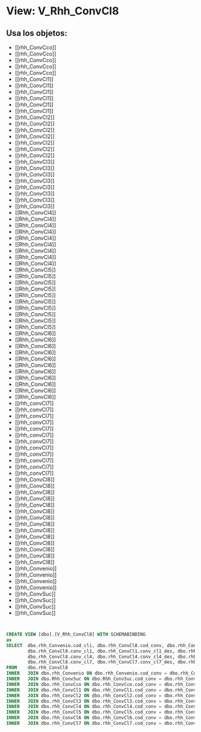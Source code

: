 # View: V_Rhh_ConvCl8

## Usa los objetos:
- [[rhh_ConvCco]]
- [[rhh_ConvCco]]
- [[rhh_ConvCco]]
- [[rhh_ConvCco]]
- [[rhh_ConvCco]]
- [[rhh_ConvCl1]]
- [[rhh_ConvCl1]]
- [[rhh_ConvCl1]]
- [[rhh_ConvCl1]]
- [[rhh_ConvCl1]]
- [[rhh_ConvCl1]]
- [[rhh_ConvCl2]]
- [[rhh_ConvCl2]]
- [[rhh_ConvCl2]]
- [[rhh_ConvCl2]]
- [[rhh_ConvCl2]]
- [[rhh_ConvCl2]]
- [[rhh_ConvCl2]]
- [[rhh_ConvCl3]]
- [[rhh_ConvCl3]]
- [[rhh_ConvCl3]]
- [[rhh_ConvCl3]]
- [[rhh_ConvCl3]]
- [[rhh_ConvCl3]]
- [[rhh_ConvCl3]]
- [[rhh_ConvCl3]]
- [[Rhh_ConvCl4]]
- [[Rhh_ConvCl4]]
- [[Rhh_ConvCl4]]
- [[Rhh_ConvCl4]]
- [[Rhh_ConvCl4]]
- [[Rhh_ConvCl4]]
- [[Rhh_ConvCl4]]
- [[Rhh_ConvCl4]]
- [[Rhh_ConvCl4]]
- [[Rhh_ConvCl5]]
- [[Rhh_ConvCl5]]
- [[Rhh_ConvCl5]]
- [[Rhh_ConvCl5]]
- [[Rhh_ConvCl5]]
- [[Rhh_ConvCl5]]
- [[Rhh_ConvCl5]]
- [[Rhh_ConvCl5]]
- [[Rhh_ConvCl5]]
- [[Rhh_ConvCl5]]
- [[Rhh_ConvCl6]]
- [[Rhh_ConvCl6]]
- [[Rhh_ConvCl6]]
- [[Rhh_ConvCl6]]
- [[Rhh_ConvCl6]]
- [[Rhh_ConvCl6]]
- [[Rhh_ConvCl6]]
- [[Rhh_ConvCl6]]
- [[Rhh_ConvCl6]]
- [[Rhh_ConvCl6]]
- [[Rhh_ConvCl6]]
- [[rhh_convCl7]]
- [[rhh_convCl7]]
- [[rhh_convCl7]]
- [[rhh_convCl7]]
- [[rhh_convCl7]]
- [[rhh_convCl7]]
- [[rhh_convCl7]]
- [[rhh_convCl7]]
- [[rhh_convCl7]]
- [[rhh_convCl7]]
- [[rhh_convCl7]]
- [[rhh_convCl7]]
- [[rhh_ConvCl8]]
- [[rhh_ConvCl8]]
- [[rhh_ConvCl8]]
- [[rhh_ConvCl8]]
- [[rhh_ConvCl8]]
- [[rhh_ConvCl8]]
- [[rhh_ConvCl8]]
- [[rhh_ConvCl8]]
- [[rhh_ConvCl8]]
- [[rhh_ConvCl8]]
- [[rhh_ConvCl8]]
- [[rhh_ConvCl8]]
- [[rhh_ConvCl8]]
- [[rhh_ConvCl8]]
- [[rhh_Convenio]]
- [[rhh_Convenio]]
- [[rhh_Convenio]]
- [[rhh_Convenio]]
- [[rhh_ConvSuc]]
- [[rhh_ConvSuc]]
- [[rhh_ConvSuc]]
- [[rhh_ConvSuc]]

```sql


CREATE VIEW [dbo].[V_Rhh_ConvCl8] WITH SCHEMABINDING
as
SELECT	dbo.rhh_Convenio.cod_cli, dbo.rhh_ConvCl8.cod_conv, dbo.rhh_Convenio.nom_conv, dbo.rhh_ConvCl8.conv_suc, dbo.Rhh_ConvSuc.conv_suc_des, dbo.rhh_ConvCl8.conv_cco, dbo.rhh_ConvCco.conv_cco_des, 
		dbo.rhh_ConvCl8.conv_cl1, dbo.rhh_ConvCl1.conv_cl1_des, dbo.rhh_ConvCl8.conv_cl2, dbo.rhh_ConvCl2.conv_cl2_des, dbo.rhh_ConvCl8.conv_cl3, dbo.rhh_ConvCl3.conv_cl3_des,
		dbo.rhh_ConvCl8.conv_cl4, dbo.rhh_ConvCl4.conv_cl4_des, dbo.rhh_ConvCl8.conv_cl5, dbo.rhh_ConvCl5.conv_cl5_des, dbo.rhh_ConvCl8.conv_cl6, dbo.rhh_ConvCl6.conv_cl6_des,
		dbo.rhh_ConvCl8.conv_cl7, dbo.rhh_ConvCl7.conv_cl7_des, dbo.rhh_ConvCl8.conv_cl8, dbo.rhh_ConvCl8.conv_cl8_des, dbo.rhh_ConvCl8.conv_estruc
FROM	dbo.rhh_ConvCl8
INNER	JOIN dbo.rhh_Convenio ON dbo.rhh_Convenio.cod_conv = dbo.rhh_ConvCl8.cod_conv
INNER	JOIN dbo.Rhh_ConvSuc ON dbo.Rhh_ConvSuc.cod_conv = dbo.rhh_ConvCl8.cod_conv AND dbo.Rhh_ConvSuc.conv_suc = dbo.rhh_ConvCl8.conv_suc
INNER	JOIN dbo.rhh_ConvCco ON dbo.rhh_ConvCco.cod_conv = dbo.rhh_ConvCl8.cod_conv AND dbo.rhh_ConvCco.conv_suc = dbo.rhh_ConvCl8.conv_suc AND dbo.rhh_ConvCco.conv_cco = dbo.rhh_ConvCl8.conv_cco
INNER	JOIN dbo.rhh_ConvCl1 ON dbo.rhh_ConvCl1.cod_conv = dbo.rhh_ConvCl8.cod_conv AND dbo.rhh_ConvCl1.conv_suc = dbo.rhh_ConvCl8.conv_suc AND dbo.rhh_ConvCl1.conv_cco = dbo.rhh_ConvCl8.conv_cco AND dbo.rhh_ConvCl1.conv_cl1 = dbo.rhh_ConvCl8.conv_cl1
INNER	JOIN dbo.rhh_ConvCl2 ON dbo.rhh_ConvCl2.cod_conv = dbo.rhh_ConvCl8.cod_conv AND dbo.rhh_ConvCl2.conv_suc = dbo.rhh_ConvCl8.conv_suc AND dbo.rhh_ConvCl2.conv_cco = dbo.rhh_ConvCl8.conv_cco AND dbo.rhh_ConvCl2.conv_cl1 = dbo.rhh_ConvCl8.conv_cl1 AND dbo.rhh_ConvCl2.conv_cl2 = dbo.rhh_ConvCl8.conv_cl2
INNER	JOIN dbo.rhh_ConvCl3 ON dbo.rhh_ConvCl3.cod_conv = dbo.rhh_ConvCl8.cod_conv AND dbo.rhh_ConvCl3.conv_suc = dbo.rhh_ConvCl8.conv_suc AND dbo.rhh_ConvCl3.conv_cco = dbo.rhh_ConvCl8.conv_cco AND dbo.rhh_ConvCl3.conv_cl1 = dbo.rhh_ConvCl8.conv_cl1 AND dbo.rhh_ConvCl3.conv_cl2 = dbo.rhh_ConvCl8.conv_cl2 AND dbo.rhh_ConvCl3.conv_cl3 = dbo.rhh_ConvCl8.conv_cl3
INNER	JOIN dbo.rhh_ConvCl4 ON dbo.rhh_ConvCl4.cod_conv = dbo.rhh_ConvCl8.cod_conv AND dbo.rhh_ConvCl4.conv_suc = dbo.rhh_ConvCl8.conv_suc AND dbo.rhh_ConvCl4.conv_cco = dbo.rhh_ConvCl8.conv_cco AND dbo.rhh_ConvCl4.conv_cl1 = dbo.rhh_ConvCl8.conv_cl1 AND dbo.rhh_ConvCl4.conv_cl2 = dbo.rhh_ConvCl8.conv_cl2 AND dbo.rhh_ConvCl4.conv_cl3 = dbo.rhh_ConvCl8.conv_cl3 AND dbo.rhh_ConvCl4.conv_cl4 = dbo.rhh_ConvCl8.conv_cl4
INNER	JOIN dbo.rhh_ConvCl5 ON dbo.rhh_ConvCl5.cod_conv = dbo.rhh_ConvCl8.cod_conv AND dbo.rhh_ConvCl5.conv_suc = dbo.rhh_ConvCl8.conv_suc AND dbo.rhh_ConvCl5.conv_cco = dbo.rhh_ConvCl8.conv_cco AND dbo.rhh_ConvCl5.conv_cl1 = dbo.rhh_ConvCl8.conv_cl1 AND dbo.rhh_ConvCl5.conv_cl2 = dbo.rhh_ConvCl8.conv_cl2 AND dbo.rhh_ConvCl5.conv_cl3 = dbo.rhh_ConvCl8.conv_cl3 AND dbo.rhh_ConvCl5.conv_cl4 = dbo.rhh_ConvCl8.conv_cl4 AND dbo.rhh_ConvCl5.conv_cl5 = dbo.rhh_ConvCl8.conv_cl5
INNER	JOIN dbo.rhh_ConvCl6 ON dbo.rhh_ConvCl6.cod_conv = dbo.rhh_ConvCl8.cod_conv AND dbo.rhh_ConvCl6.conv_suc = dbo.rhh_ConvCl8.conv_suc AND dbo.rhh_ConvCl6.conv_cco = dbo.rhh_ConvCl8.conv_cco AND dbo.rhh_ConvCl6.conv_cl1 = dbo.rhh_ConvCl8.conv_cl1 AND dbo.rhh_ConvCl6.conv_cl2 = dbo.rhh_ConvCl8.conv_cl2 AND dbo.rhh_ConvCl6.conv_cl3 = dbo.rhh_ConvCl8.conv_cl3 AND dbo.rhh_ConvCl6.conv_cl4 = dbo.rhh_ConvCl8.conv_cl4 AND dbo.rhh_ConvCl6.conv_cl5 = dbo.rhh_ConvCl8.conv_cl5 AND dbo.rhh_ConvCl6.conv_cl6 = dbo.rhh_ConvCl8.conv_cl6
INNER	JOIN dbo.rhh_ConvCl7 ON dbo.rhh_ConvCl7.cod_conv = dbo.rhh_ConvCl8.cod_conv AND dbo.rhh_ConvCl7.conv_suc = dbo.rhh_ConvCl8.conv_suc AND dbo.rhh_ConvCl7.conv_cco = dbo.rhh_ConvCl8.conv_cco AND dbo.rhh_ConvCl7.conv_cl1 = dbo.rhh_ConvCl8.conv_cl1 AND dbo.rhh_ConvCl7.conv_cl2 = dbo.rhh_ConvCl8.conv_cl2 AND dbo.rhh_ConvCl7.conv_cl3 = dbo.rhh_ConvCl8.conv_cl3 AND dbo.rhh_ConvCl7.conv_cl4 = dbo.rhh_ConvCl8.conv_cl4 AND dbo.rhh_ConvCl7.conv_cl5 = dbo.rhh_ConvCl8.conv_cl5 AND dbo.rhh_ConvCl7.conv_cl6 = dbo.rhh_ConvCl8.conv_cl6 AND dbo.rhh_ConvCl7.conv_cl7 = dbo.rhh_ConvCl8.conv_cl7

```
